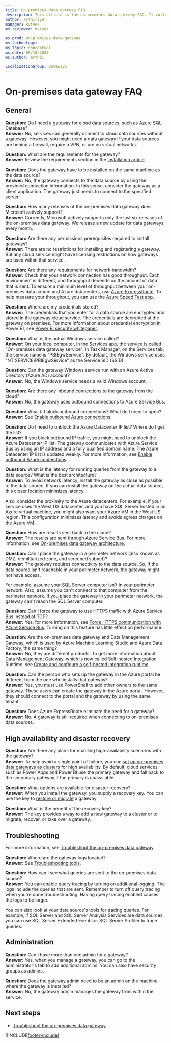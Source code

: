 ```yaml
---
title: On-premises data gateway FAQ
description: This article is the on-premises data gateway FAQ. It collects frequently asked questions about the gateway into one spot.
author: arthiriyer
manager: kvivek
ms.reviewer: kvivek

ms.prod: on-premises-data-gateway
ms.technology:
ms.topic: conceptual
ms.date: 09/18/2020
ms.author: arthii

LocalizationGroup: Gateways
---
```


# On-premises data gateway FAQ

## General

**Question:** Do I need a gateway for cloud data sources, such as Azure SQL Database?  
**Answer:** No, services can generally connect to cloud data sources without a gateway. However, you might need a data gateway if your data sources are behind a firewall, require a VPN, or are on virtual networks.

**Question:** What are the requirements for the gateway?  
**Answer:** Review the requirements section in the [installation article](service-gateway-install.md#requirements).

**Question:** Does the gateway have to be installed on the same machine as the data source?  
**Answer:** No, the gateway connects to the data source by using the provided connection information. In this sense, consider the gateway as a client application. The gateway just needs to connect to the specified server.

**Question:** How many releases of the on-premises data gateway does Microsoft actively support?  
**Answer:** Currently, Microsoft actively supports only the last six releases of the on-premises data gateway. We release a new update for data gateways every month.

**Question:** Are there any permissions prerequisites required to install gateways?  
**Answer:** There are no restrictions for installing and registering a gateway. But any cloud service might have licensing restrictions on how gateways are used within that service.

**Question:** Are there any requirements for network bandwidth?  
**Answer:** Check that your network connection has good throughput. Each environment is different, and throughput depends on the amount of data that is sent. To ensure a minimum level of throughput between your on-premises data source and Azure datacenters, use [Azure ExpressRoute](https://docs.microsoft.com/azure/expressroute/expressroute-introduction). To help measure your throughput, you can use the [Azure Speed Test app](https://azurespeedtest.azurewebsites.net/).

**Question:** Where are my credentials stored?  
**Answer:** The credentials that you enter for a data source are encrypted and stored in the gateway cloud service. The credentials are decrypted at the gateway on premises. For more information about credential encryption in Power BI, see [Power BI security whitepaper](https://docs.microsoft.com/power-bi/guidance/whitepaper-powerbi-security).

**Question:** What is the actual Windows service called?  
**Answer:** On your local computer, in the Services app, the service is called "On-premises data gateway service". In Task Manager, on the Services tab, the service name is "PBIEgwService". By default, the Windows service uses "NT SERVICE\PBIEgwService" as the Service SID (SSID).

**Question:** Can the gateway Windows service run with an Azure Active Directory (Azure AD) account?  
**Answer:** No, the Windows service needs a valid Windows account.

**Question:** Are there any inbound connections to the gateway from the cloud?  
**Answer:** No, the gateway uses outbound connections to Azure Service Bus.

**Question:** What if I block outbound connections? What do I need to open?  
**Answer:** See [Enable outbound Azure connections](service-gateway-communication.md#enable-outbound-azure-connections).

**Question:** Do I need to unblock the Azure Datacenter IP list? Where do I get the list?  
**Answer:** If you block outbound IP traffic, you might need to unblock the Azure Datacenter IP list. The gateway communicates with Azure Service Bus by using an IP address and a fully qualified domain name. The Azure Datacenter IP list is updated weekly. For more information, see [Enable outbound Azure connections](service-gateway-communication.md#enable-outbound-azure-connections).

**Question:** What is the latency for running queries from the gateway to a data source? What is the best architecture?  
**Answer:** To avoid network latency, install the gateway as close as possible to the data source. If you can install the gateway on the actual data source, this closer location minimizes latency.

Also, consider the proximity to the Azure datacenters. For example, if your service uses the West US datacenter, and you have SQL Server hosted in an Azure virtual machine, you might also want your Azure VM in the West US region. This configuration minimizes latency and avoids egress charges on the Azure VM.

**Question:** How are results sent back to the cloud?  
**Answer:** The results are sent through Azure Service Bus. For more information, see [On-premises data gateway architecture](service-gateway-onprem-indepth.md).

**Question:** Can I place the gateway in a perimeter network (also known as DMZ, demilitarized zone, and screened subnet)?  
**Answer:** The gateway requires connectivity to the data source. So, if the data source isn't reachable in your perimeter network, the gateway might not have access.

For example, assume your SQL Server computer isn't in your perimeter network. Also, assume you can't connect to that computer from the perimeter network. If you place the gateway in your perimeter network, the gateway can't reach the SQL Server computer.

**Question:** Can I force the gateway to use HTTPS traffic with Azure Service Bus instead of TCP?  
**Answer:** Yes, for more information, see [Force HTTPS communication with Azure Service Bus](service-gateway-communication.md#force-https-communication-with-azure-service-bus). Turning on this feature has little effect on performance.

**Question:** Are the on-premises data gateway and Data Management Gateway, which is used by Azure Machine Learning Studio and Azure Data Factory, the same thing?  
**Answer:** No, they are different products. To get more information about Data Management Gateway, which is now called Self-hosted Integration Runtime, see [Create and configure a self-hosted integration runtime](/azure/data-factory/create-self-hosted-integration-runtime).

**Question:** Can the person who sets up the gateway in the Azure portal be different from the one who installs that gateway?  
**Answer:** Yes, you must use PowerShell to add other owners to the same gateway. These users can create the gateway in the Azure portal. However, they should connect to the portal and the gateway by using the same tenant.

**Question:** Does Azure ExpressRoute eliminate the need for a gateway?  
**Answer:** No. A gateway is still required when connecting to on-premises data sources.

## High availability and disaster recovery

**Question:** Are there any plans for enabling high-availability scenarios with the gateway?  
**Answer:** To help avoid a single point of failure, you can [set up on-premises data gateways as clusters](service-gateway-high-availability-clusters.md) for high availability. By default, cloud services such as Power Apps and Power BI use the primary gateway and fall back to the secondary gateway if the primary is unavailable.

**Question:** What options are available for disaster recovery?  
**Answer:** When you install the gateway, you supply a recovery key. You can use the key to [restore or migrate](service-gateway-migrate.md) a gateway.

**Question:** What is the benefit of the recovery key?  
**Answer:** The key provides a way to add a new gateway to a cluster or to migrate, recover, or take over a gateway.

## Troubleshooting

For more information, see [Troubleshoot the on-premises data gateway](service-gateway-tshoot.md).

**Question:** Where are the gateway logs located?  
**Answer:** See [Troubleshooting tools](service-gateway-tshoot.md#troubleshooting-tools).

**Question:** How can I see what queries are sent to the on-premises data source?  
**Answer:** You can enable query tracing by turning on [additional logging](service-gateway-performance.md#slow-performing-queries). The logs include the queries that are sent. Remember to turn off query tracing when you're done troubleshooting. Having query tracing enabled causes the logs to be larger.

You can also look at your data source's tools for tracing queries. For example, if SQL Server and SQL Server Analysis Services are data sources, you can use SQL Server Extended Events or SQL Server Profiler to trace queries.

## Administration

**Question:** Can I have more than one admin for a gateway?  
**Answer:** Yes, when you manage a gateway, you can go to the administrator's tab to add additional admins. You can also have security groups as admins.

**Question:** Does the gateway admin need to be an admin on the machine where the gateway is installed?  
**Answer:** No, the gateway admin manages the gateway from within the service.

## Next steps

* [Troubleshoot the on-premises data gateway](service-gateway-tshoot.md)


[!INCLUDE[footer-include](../includes/footer-banner.md)]
